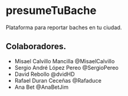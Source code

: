 # presumeTuBache
Plataforma para reportar baches en tu ciudad.

## Colaboradores.
- Misael Calvillo Mancilla @MisaelCalvillo
- Sergio André López Pereo @SergioPereo
- David Rebollo @dvidHD
- Rafael Duran Ceceñas @Rafaduce
- Ana Bet  @AnaBetJim

